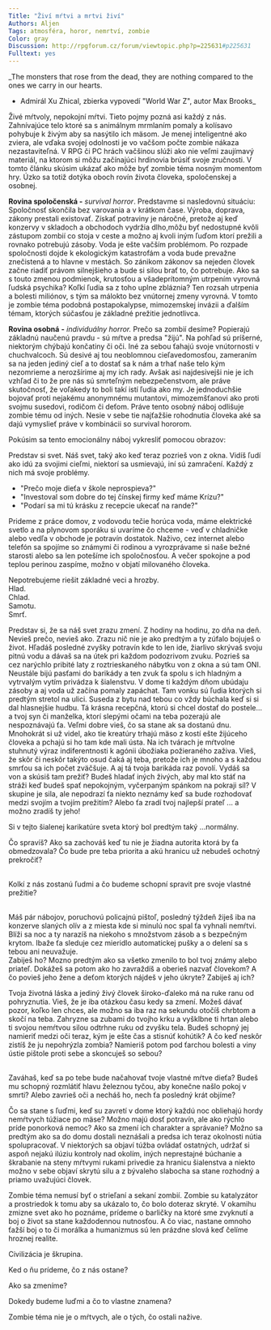 ```yaml
---
Title: "Živí mŕtvi a mrtvi živí"
Authors: Aljen
Tags: atmosféra, horor, nemrtví, zombie
Color: gray
Discussion: http://rpgforum.cz/forum/viewtopic.php?p=225631#p225631
Fulltext: yes
---
```

_The monsters that rose from the dead, they are nothing compared to the ones we carry in our hearts.  
- Admirál Xu Zhical, zbierka vypovedí "World War Z", autor Max Brooks_  

Živé mŕtvoly, nepokojní mŕtvi. Tieto pojmy pozná asi každý z nás. Zahnívajúce telo ktoré sa s animálnym mrmlaním pomaly a kolísavo pohybuje k živým aby sa nasýtilo ich mäsom. Je menej inteligentné ako zviera, ale vďaka svojej odolnosti je vo vačšom počte zombie nákaza nezastaviteľná. V RPG či PC hrách vačšinou slúži ako nie veľmi zaujímavý materiál, na ktorom si môžu začínajúci hrdinovia brúsiť svoje zručnosti. V tomto článku skúsim ukázať ako môže byť zombie téma nosným momentom hry. Úzko sa totiž dotýka oboch rovín života človeka, spoločenskej a osobnej.

**Rovina spoločenská -** _survival horror_. Predstavme si nasledovnú situáciu: Spoločnosť skončila bez varovania a v krátkom čase. Výroba, doprava, zákony prestali existovať. Získať potraviny je náročné, pretože aj keď konzervy v skladoch a obchodoch vydržia dlho,môžu byť nedostupné kvôli zástupom zombií co stoja v ceste a možno aj kvoli iným ľuďom ktorí prežili a rovnako potrebujú zásoby. Voda je ešte vačším problémom. Po rozpade spoločnosti dojde k ekologickým katastrofám a voda bude prevažne znečistená a to hlavne v mestách. So zánikom zákonov sa nejeden človek začne riadiť právom silnejšieho a bude si silou brať to, čo potrebuje. Ako sa s touto zmenou podmienok, krutosťou a všadeprítomným utrpením vyrovná ľudská psychika? Koľkí ľudia sa z toho uplne zbláznia? Ten rozsah utrpenia a bolesti miliónov, s tým sa málokto bez vnútornej zmeny vyrovná. V tomto je zombie téma podobná postapokalypse, mimozemskej invázii a ďalším témam, ktorých súčasťou je základné prežitie jednotlivca.  

**Rovina osobná** **-** _individuálny horror._ Prečo sa zombií desíme? Popierajú základnú naučenú pravdu - sú mŕtve a predsa "žijú". Na pohľad sú príšerné, niektorým chýbajú končatiny či oči. Iné za sebou ťahajú svoje vnútornosti v chuchvalcoch. Sú desivé aj tou neoblomnou cieľavedomosťou, zameraním sa na jeden jediný cieľ a to dostať sa k nám a trhať naše telo kým nezomrieme a nerozšírime aj my ich rady. Avšak asi najdesivejši nie je ich vzhľad či to že pre nás sú smrteľným nebezpečenstvom, ale práve skutočnosť, že voľakedy to boli takí istí ľudia ako my. Je jednoduchšie bojovať proti nejakému anonymnému mutantovi, mimozemšťanovi ako proti svojmu susedovi, rodičom či deťom. Práve tento osobný náboj odlišuje zombie tému od iných. Nesie v sebe tie najťažšie rohodnutia človeka aké sa dajú vymyslieť práve v kombinácii so survival hororom.

Pokúsim sa tento emocionálny náboj vykresliť pomocou obrazov:

Predstav si svet. Náš svet, taký ako keď teraz pozrieš von z okna. Vidíš ľudí ako idú za svojimi cieľmi, niektorí sa usmievajú, iní sú zamračení. Každý z nich má svoje problémy.

*   "Prečo moje dieťa v škole neprospieva?"
*   "Investoval som dobre do tej čínskej firmy keď máme Krízu?"
*   "Podarí sa mi tú krásku z recepcie ukecať na rande?"

Prideme z práce domov, z vodovodu tečie horúca voda, máme elektrické svetlo a na plynovom sporáku si uvaríme čo chceme - veď v chladničke alebo vedľa v obchode je potravín dostatok. Naživo, cez internet alebo telefón sa spojíme so známymi či rodinou a vyrozprávame si naše bežné starosti alebo sa len potešíme ich spoločnosťou. A večer spokojne a pod teplou perinou zaspíme, možno v objatí milovaného človeka.

Nepotrebujeme riešit základné veci a hrozby.  
Hlad.  
Chlad.  
Samotu.  
Smrť.

Predstav si, že sa náš svet zrazu zmení. Z hodiny na hodinu, zo dňa na deň. Nevieš prečo, nevieš ako. Zrazu nič nie je ako predtým a ty zúfalo bojuješ o život. Hľadáš posledné zvyšky potravín kde to len ide, žiarlivo skrývaš svoju pitnú vodu a dávaš sa na útek pri každom podozrivom zvuku. Pozrieš sa cez narýchlo pribité laty z roztrieskaného nábytku von z okna a sú tam ONI. Neustále bijú pasťami do barikády a ten zvuk ťa spolu s ich hladným a vytrvalým vytím privádza k šialenstvu. V dome ti každým dňom ubúdaju zásoby a aj voda už začína pomaly zapáchat. Tam vonku sú ľudia ktorých si predtým stretol na ulici. Suseda z bytu nad tebou co vždy búchala keď si si dal hlasnejšie hudbu. Tá krásna recepčná, ktorú si chcel dostať do postele... a tvoj syn či manželka, ktorí slepými očami na teba pozerajú ale nespoznávajú ťa. Veľmi dobre vieš, čo sa stane ak sa dostanú dnu. Mnohokrát si už videl, ako tie kreatúry trhajú mäso z kostí ešte žijúceho človeka a pchajú si ho tam kde mali ústa. Na ich tvárach je mŕtvolne stuhnutý výraz indiferentnosti k agónii úbožiaka požieraného zaživa. Vieš, že skôr či neskôr takýto osud čaká aj teba, pretože ich je mnoho a s každou smrťou sa ich počet zväčšuje. A aj tá tvoja barikáda raz povolí. Vydáš sa von a skúsiš tam prežiť? Budeš hladať iných živých, aby mal kto stáť na stráži keď budeš spať nepokojným, vyčerpaným spánkom na pokraji síl? V skupine je sila, ale nepodrazí ťa niekto neznámy keď sa bude rozhodovať medzi svojím a tvojím prežitím? Alebo ťa zradí tvoj najlepší prateľ ... a možno zradíš ty jeho!

Si v tejto šialenej karikatúre sveta ktorý bol predtým taký ...normálny.

Čo spravíš? Ako sa zachováš keď tu nie je žiadna autorita ktorá by ťa obmedzovala? Čo bude pre teba priorita a akú hranicu už nebudeš ochotný prekročiť?  
­

Kolkí z nás zostanú ľudmi a čo budeme schopní spravit pre svoje vlastné prežitie?  
­

Máš pár nábojov, poruchovú policajnú pištoľ, posledný týždeň žiješ iba na konzerve slaných olív a z miesta kde si minulú noc spal ťa vyhnali nemŕtvi. Blíži sa noc a ty narazíš na niekoho s množstvom zásob a s bezpečným krytom. Ibaže ťa sleduje cez mieridlo automatickej pušky a o delení sa s tebou ani neuvažuje.  
Zabiješ ho? Mozno predtým ako sa všetko zmenilo to bol tvoj známy alebo priateľ. Dokážeš sa potom ako ho zavraždíš a oberieš nazvať človekom? A čo povieš jeho žene a deťom ktorých nájdeš v jeho úkryte? Zabiješ aj ich?

Tvoja životná láska a jediný živý človek široko-ďaleko má na ruke ranu od pohryznutia. Vieš, že je iba otázkou času kedy sa zmení. Možeš dávať pozor, koľko len chces, ale možno sa iba raz na sekundu otočíš chrbtom a skočí na teba. Zahryzne sa zubami do tvojho krku a vyšklbne ti hrtan alebo ti svojou nemŕtvou silou odtrhne ruku od zvyšku tela. Budeš schopný jej namieriť medzi oči teraz, kým je ešte čas a stisnúť kohútik? A čo keď neskôr zistíš že ju nepohrýzla zombia? Namieriš potom pod ťarchou bolesti a viny ústie pištole proti sebe a skoncuješ so sebou?  
­

Zaváhaš, keď sa po tebe bude načahovať tvoje vlastné mŕtve dieťa? Budeš mu schopný rozmlátiť hlavu železnou tyčou, aby konečne našlo pokoj v smrti? Alebo zavrieš oči a necháš ho, nech ťa posledný krát objíme?

Čo sa stane s ľuďmi, keď su zavretí v dome ktorý každú noc obliehajú hordy nemŕtvych túžiace po mäse? Možno majú dosť potravín, ale ako rýchlo príde ponorková nemoc? Ako sa zmení ich charakter a správanie? Možno sa predtým ako sa do domu dostali neznášali a predsa ich teraz okolnosti nútia spolupracovať. V niektorých sa objaví túžba ovládať ostatných, udržať si aspoň nejakú ilúziu kontroly nad okolím, iných neprestajné búchanie a škrabanie na steny mŕtvymi rukami privedie za hranicu šialenstva a niekto možno v sebe objaví skrytú silu a z bývaleho slabocha sa stane rozhodný a priamo uvažujúci človek.

Zombie téma nemusí byť o strieľaní a sekaní zombií. Zombie su katalyzátor a prostriedok k tomu aby sa ukázalo to, čo bolo doteraz skryté. V okamihu zmizne svet ako ho poznáme, prídeme o barličky na ktoré sme zvyknutí a boj o život sa stane každodennou nutnosťou. A čo viac, nastane omnoho ťažší boj o to či morálka a humanizmus sú len prázdne slová keď čelíme hroznej realite.

Civilizácia je škrupina.

Ked o ňu prídeme, čo z nás ostane?

Ako sa zmeníme?

Dokedy budeme luďmi a čo to vlastne znamena?

Zombie téma nie je o mŕtvych, ale o tých, čo ostali nažive.
